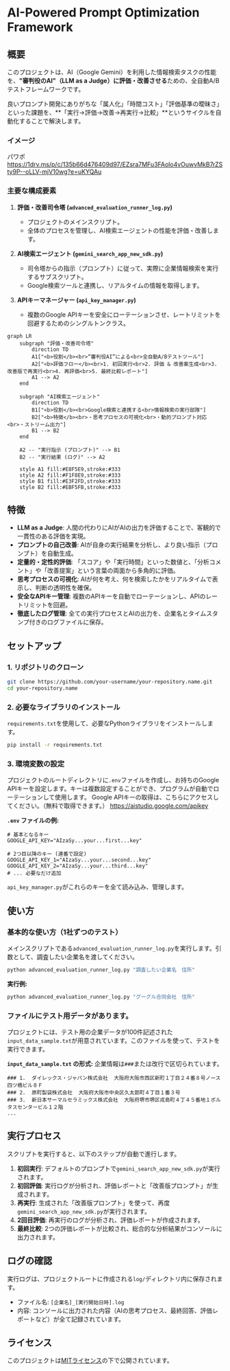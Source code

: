 # AI-Powered Prompt Optimization Framework

## 概要

このプロジェクトは、AI（Google Gemini）を利用した情報検索タスクの性能を、**"審判役のAI"（LLM as a Judge）に評価・改善させる**ための、全自動A/Bテストフレームワークです。

良いプロンプト開発にありがちな「属人化」「時間コスト」「評価基準の曖昧さ」といった課題を、**「実行→評価→改善→再実行→比較」**というサイクルを自動化することで解決します。

### イメージ
パワポ
https://1drv.ms/p/c/135b66d476409d97/EZsra7MFu3FAolo4vOuwvMkB7rZSty9P--oLLV-mjV10wg?e=uKYQAu

### 主要な構成要素

1.  **評価・改善司令塔 (`advanced_evaluation_runner_log.py`)**
    *   プロジェクトのメインスクリプト。
    *   全体のプロセスを管理し、AI検索エージェントの性能を評価・改善します。

2.  **AI検索エージェント (`gemini_search_app_new_sdk.py`)**
    *   司令塔からの指示（プロンプト）に従って、実際に企業情報検索を実行するサブスクリプト。
    *   Google検索ツールと連携し、リアルタイムの情報を取得します。

3.  **APIキーマネージャー (`api_key_manager.py`)**
    *   複数のGoogle APIキーを安全にローテーションさせ、レートリミットを回避するためのシングルトンクラス。

```mermaid
graph LR
    subgraph "評価・改善司令塔"
        direction TD
        A1["<b>役割</b><br>“審判役AI”による<br>全自動A/Bテストツール"]
        A2["<b>評価フロー</b><br>1. 初回実行<br>2. 評価 & 改善案生成<br>3. 改善版で再実行<br>4. 再評価<br>5. 最終比較レポート"]
        A1 --> A2
    end

    subgraph "AI検索エージェント"
        direction TD
        B1["<b>役割</b><br>Google検索と連携する<br>情報検索の実行部隊"]
        B2["<b>特徴</b><br>・思考プロセスの可視化<br>・動的プロンプト対応<br>・ストリーム出力"]
        B1 --> B2
    end
    
    A2 -- "実行指示 (プロンプト)" --> B1
    B2 -- "実行結果 (ログ)" --> A2

    style A1 fill:#E8F5E9,stroke:#333
    style A2 fill:#F1F8E9,stroke:#333
    style B1 fill:#E3F2FD,stroke:#333
    style B2 fill:#EBF5FB,stroke:#333
```

## 特徴

*   **LLM as a Judge**: 人間の代わりにAIがAIの出力を評価することで、客観的で一貫性のある評価を実現。
*   **プロンプトの自己改善**: AIが自身の実行結果を分析し、より良い指示（プロンプト）を自動生成。
*   **定量的・定性的評価**: 「スコア」や「実行時間」といった数値と、「分析コメント」や「改善提案」という言葉の両面から多角的に評価。
*   **思考プロセスの可視化**: AIが何を考え、何を検索したかをリアルタイムで表示し、判断の透明性を確保。
*   **安全なAPIキー管理**: 複数のAPIキーを自動でローテーションし、APIのレートリミットを回避。
*   **徹底したログ管理**: 全ての実行プロセスとAIの出力を、企業名とタイムスタンプ付きのログファイルに保存。

## セットアップ

### 1. リポジトリのクローン

```bash
git clone https://github.com/your-username/your-repository.name.git
cd your-repository.name
```

### 2. 必要なライブラリのインストール

`requirements.txt`を使用して、必要なPythonライブラリをインストールします。

```bash
pip install -r requirements.txt
```

### 3. 環境変数の設定

プロジェクトのルートディレクトリに`.env`ファイルを作成し、お持ちのGoogle APIキーを設定します。キーは複数設定することができ、プログラムが自動でローテーションして使用します。
Google APIキーの取得は、こちらにアクセスしてください。（無料で取得できます。）
https://aistudio.google.com/apikey

**`.env` ファイルの例:**

```env
# 基本となるキー
GOOGLE_API_KEY="AIzaSy...your...first...key"

# 2つ目以降のキー (連番で設定)
GOOGLE_API_KEY_1="AIzaSy...your...second...key"
GOOGLE_API_KEY_2="AIzaSy...your...third...key"
# ... 必要なだけ追加
```

`api_key_manager.py`がこれらのキーを全て読み込み、管理します。

## 使い方

### 基本的な使い方（1社ずつのテスト）

メインスクリプトである`advanced_evaluation_runner_log.py`を実行します。引数として、調査したい企業名を渡してください。

```bash
python advanced_evaluation_runner_log.py "調査したい企業名　住所"
```

**実行例:**
```bash
python advanced_evaluation_runner_log.py "グーグル合同会社　住所"
```

### ファイルにテスト用データがあります。

プロジェクトには、テスト用の企業データが100件記述された`input_data_sample.txt`が用意されています。このファイルを使って、テストを実行できます。

**`input_data_sample.txt` の形式:**
企業情報は`###`または改行で区切られています。
```text
### 1. 	ダイレックス・ジャパン株式会社  大阪府大阪市西区新町１丁目２４番８号ノース四ツ橋ビル８Ｆ
### 2. 	原町製袋株式会社  大阪府大阪市中央区久太郎町４丁目１番３号
### 3. 	新日本サーマルセラミックス株式会社  大阪府堺市堺区戎島町４丁４５番地１ポルタスセンタービル１２階
...
```


## 実行プロセス

スクリプトを実行すると、以下のステップが自動で進行します。

1.  **初回実行**: デフォルトのプロンプトで`gemini_search_app_new_sdk.py`が実行されます。
2.  **初回評価**: 実行ログが分析され、評価レポートと「改善版プロンプト」が生成されます。
3.  **再実行**: 生成された「改善版プロンプト」を使って、再度`gemini_search_app_new_sdk.py`が実行されます。
4.  **2回目評価**: 再実行のログが分析され、評価レポートが作成されます。
5.  **最終比較**: 2つの評価レポートが比較され、総合的な分析結果がコンソールに出力されます。

## ログの確認

実行ログは、プロジェクトルートに作成される`log/`ディレクトリ内に保存されます。

*   ファイル名: `[企業名]_[実行開始日時].log`
*   内容: コンソールに出力された内容（AIの思考プロセス、最終回答、評価レポートなど）が全て記録されています。

## ライセンス

このプロジェクトは[MITライセンス](LICENSE.md)の下で公開されています。